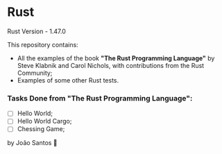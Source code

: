 # Rust

Rust Version - 1.47.0

This repository contains:

- All the examples of the book **"The Rust Programming Language"** by Steve Klabnik and Carol Nichols, with contributions from the Rust Community;
- Examples of some other Rust tests.

### Tasks Done from "The Rust Programming Language":

- [ ] Hello World;
- [ ] Hello World Cargo;
- [ ] Chessing Game;

by João Santos :ghost: 